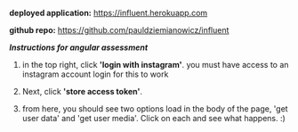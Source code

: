 **deployed application:**
https://influent.herokuapp.com

**github repo:**
https://github.com/pauldziemianowicz/influent

***Instructions for angular assessment***

  1) in the top right, click **'login with instagram'**. you must have access to an instagram account login for this to work

  2) Next, click **'store access token'**.

  3) from here, you should see two options load in the body of the page, 'get user data' and
  'get user media'. Click on each and see what happens. :)
